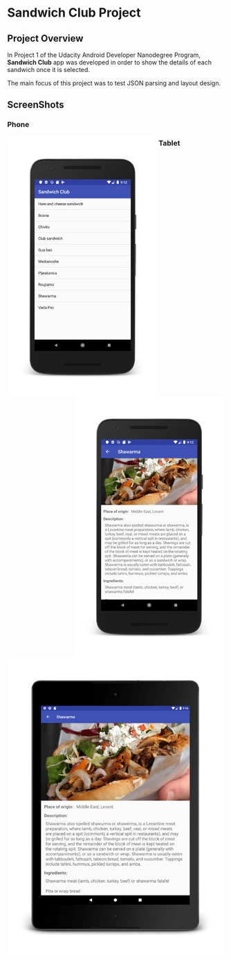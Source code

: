 # Sandwich Club Project

## Project Overview
In Project 1 of the Udacity Android Developer Nanodegree Program, **Sandwich Club** app was developed in order to
show the details of each sandwich once it is selected.

The main focus of this project was to test JSON parsing and layout design.

## ScreenShots

### Phone
<p align="center">
    <img align="left" width="350" alt="phone list view" src="app\src\main\res\drawable\phone_list_screenshot.png"/> 
    <img align="right" width="350" alt="phone details view" src="app\src\main\res\drawable\phone_details_screenshot.png"/>
</p>

### Tablet
<img width="500" alt="tablet details view" src="app\src\main\res\drawable\tablet_screenshot.png"/>